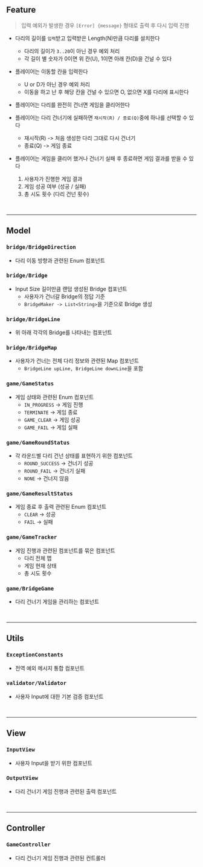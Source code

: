 ## Feature

> 입력 예외가 발생한 경우 `[Error] {message}` 형태로 출력 후 다시 입력 진행

- 다리의 길이를 `입력`받고 입력받은 Length(N)만큼 다리를 설치한다
  - 다리의 길이가 `3..20`이 아닌 경우 예외 처리
  - 각 길이 별 숫자가 0이면 위 칸(U), 1이면 아래 칸(D)을 건널 수 있다

- 플레이어는 이동할 칸을 입력한다
  - U or D가 아닌 경우 예외 처리
  - 이동을 하고 난 후 해당 칸을 건널 수 있으면 O, 없으면 X를 다리에 표시한다

- 플레이어는 다리를 완전히 건너면 게임을 클리어한다

- 플레이어는 다리 건너기에 실패하면 `재시작(R) / 종료(Q)`중에 하나를 선택할 수 있다
  - 재시작(R) -> 처음 생성한 다리 그대로 다시 건너기
  - 종료(Q) -> 게임 종료

- 플레이어는 게임을 클리어 했거나 건너기 실패 후 종료하면 게임 결과를 받을 수 있다
  1. 사용자가 진행한 게임 결과
  2. 게임 성공 여부 (성공 / 실패)
  3. 총 시도 횟수 (다리 건넌 횟수)

<br>
<hr>

## Model

### `bridge/BridgeDirection`

- 다리 이동 방향과 관련된 Enum 컴포넌트

### `bridge/Bridge`

- Input Size 길이만큼 랜덤 생성된 Bridge 컴포넌트
  - 사용자가 건너갈 Bridge의 정답 기준
  - `BridgeMaker -> List<String>`을 기준으로 Bridge 생성

### `bridge/BridgeLine`

- 위 아래 각각의 Bridge를 나타내는 컴포넌트

### `bridge/BridgeMap`

- 사용자가 건너는 전체 다리 정보와 관련된 Map 컴포넌트
  - `BridgeLine upLine, BridgeLine downLine`을 포함

### `game/GameStatus`

- 게임 상태와 관련된 Enum 컴포넌트
  - `IN_PROGRESS` -> 게임 진행
  - `TERMINATE` -> 게임 종료
  - `GAME_CLEAR` -> 게임 성공
  - `GAME_FAIL` -> 게임 실패

### `game/GameRoundStatus`

- 각 라운드별 다리 건넌 상태를 표현하기 위한 컴포넌트
  - `ROUND_SUCCESS` -> 건너기 성공
  - `ROUND_FAIL` -> 건너기 실패
  - `NONE` -> 건너지 않음

### `game/GameResultStatus`

- 게임 종료 후 출력 관련된 Enum 컴포넌트
  - `CLEAR` -> 성공
  - `FAIL` -> 실패

### `game/GameTracker`

- 게임 진행과 관련된 컴포넌트를 묶은 컴포넌트
  - 다리 전체 맵
  - 게임 현재 상태
  - 총 시도 횟수

### `game/BridgeGame`

- 다리 건너기 게임을 관리하는 컴포넌트

<br>
<hr>

## Utils

### `ExceptionConstants`

- 전역 예외 메시지 통합 컴포넌트

### `validator/Validator`

- 사용자 Input에 대한 기본 검증 컴포넌트

<br>
<hr>

## View

### `InputView`

- 사용자 Input을 받기 위한 컴포넌트

### `OutputView`

- 다리 건너기 게임 진행과 관련된 출력 컴포넌트

<br>
<hr>

## Controller

### `GameController`

- 다리 건너기 게임 진행과 관련된 컨트롤러

<br>
